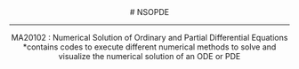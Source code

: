 <center> # NSOPDE
 
_____________________________________________________________________________
 MA20102 : Numerical Solution of Ordinary and Partial Differential Equations 
*contains codes to execute different numerical methods to solve and visualize the numerical solution of an ODE or PDE
